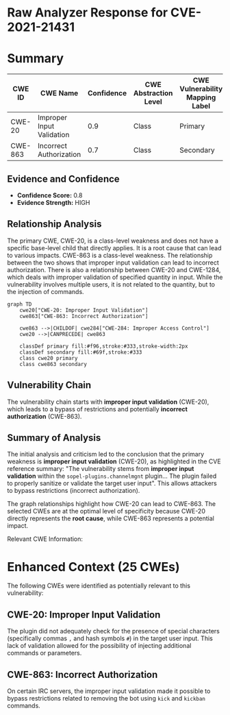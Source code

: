 # Raw Analyzer Response for CVE-2021-21431

# Summary
| CWE ID | CWE Name | Confidence | CWE Abstraction Level | CWE Vulnerability Mapping Label | CWE-Vulnerability Mapping Notes |
|---|---|---|---|---|---|
| CWE-20 | Improper Input Validation | 0.9 | Class | Primary | Allowed |
| CWE-863 | Incorrect Authorization | 0.7 | Class | Secondary | Allowed-with-Review |

## Evidence and Confidence

*   **Confidence Score:** 0.8
*   **Evidence Strength:** HIGH

## Relationship Analysis
The primary CWE, CWE-20, is a class-level weakness and does not have a specific base-level child that directly applies. It is a root cause that can lead to various impacts. CWE-863 is a class-level weakness. The relationship between the two shows that improper input validation can lead to incorrect authorization. There is also a relationship between CWE-20 and CWE-1284, which deals with improper validation of specified quantity in input. While the vulnerability involves multiple users, it is not related to the quantity, but to the injection of commands.

```mermaid
graph TD
    cwe20["CWE-20: Improper Input Validation"]
    cwe863["CWE-863: Incorrect Authorization"]
    
    cwe863 -->|CHILDOF| cwe284["CWE-284: Improper Access Control"]
    cwe20 -->|CANPRECEDE| cwe863
    
    classDef primary fill:#f96,stroke:#333,stroke-width:2px
    classDef secondary fill:#69f,stroke:#333
    class cwe20 primary
    class cwe863 secondary
```

## Vulnerability Chain
The vulnerability chain starts with **improper input validation** (CWE-20), which leads to a bypass of restrictions and potentially **incorrect authorization** (CWE-863).

## Summary of Analysis
The initial analysis and criticism led to the conclusion that the primary weakness is **improper input validation** (CWE-20), as highlighted in the CVE reference summary: "The vulnerability stems from **improper input validation** within the `sopel-plugins.channelmgnt` plugin... The plugin failed to properly sanitize or validate the target user input". This allows attackers to bypass restrictions (incorrect authorization).

The graph relationships highlight how CWE-20 can lead to CWE-863. The selected CWEs are at the optimal level of specificity because CWE-20 directly represents the **root cause**, while CWE-863 represents a potential impact.

Relevant CWE Information:

# Enhanced Context (25 CWEs)
The following CWEs were identified as potentially relevant to this vulnerability:

## CWE-20: Improper Input Validation
The plugin did not adequately check for the presence of special characters (specifically commas `,` and hash symbols `#`) in the target user input. This lack of validation allowed for the possibility of injecting additional commands or parameters.

## CWE-863: Incorrect Authorization
On certain IRC servers, the improper input validation made it possible to bypass restrictions related to removing the bot using `kick` and `kickban` commands.